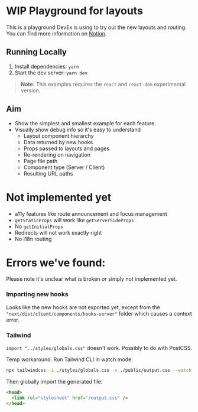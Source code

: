# WIP Playground for layouts

This is a playground DevEx is using to try out the new layouts and routing. You can find more information on [Notion](https://www.notion.so/vercel/Update-learn-and-docs-for-Layouts-and-Routing-dd39d46fc8054972b08e3711c4345f6e).

## Running Locally

1. Install dependencies: `yarn`
1. Start the dev server: `yarn dev`

> **Note:** This examples requires the `react` and `react-dom` experimental version.

## Aim

- Show the simplest and smallest example for each feature.
- Visually show debug info so it's easy to understand
  - Layout component hierarchy
  - Data returned by new hooks
  - Props passed to layouts and pages
  - Re-rendering on navigation
  - Page file path
  - Component type (Server / Client)
  - Resulting URL paths

# Not implemented yet

- a11y features like route announcement and focus management
- `getStaticProps` will work like `getServerSideProps`
- No `getInitialProps`
- Redirects will not work exactly right
- No i18n routing

# Errors we've found:

Please note it's unclear what is broken or simply not implemented yet.

### Importing new hooks

Looks like the new hooks are not exported yet, except from the `"next/dist/client/components/hooks-server"` folder which causes a context error.

### Tailwind

`import "../styles/globals.css"` doesn't work. Possibly to do with PostCSS.

Temp workaround: Run Tailwind CLI in watch mode:

```bash
npx tailwindcss -i ./styles/globals.css -o ./public/output.css --watch
```

Then globally import the generated file:

```html
<head>
  <link rel="stylesheet" href="/output.css" />
</head>
```
